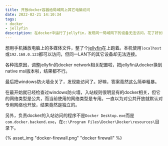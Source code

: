 ```yaml
---
title: 开放docker容器给局域网上其它电脑访问
date: 2022-02-21 14:10:34
tags: 
- docker
- jellyfin
description: 在docker中运行了jellyfin，发现同一局域网下的设备无法访问，花了好长时间才找到问题。
---
```

想用手机播放电脑上的多媒体文件，整了个[jellyfin](https://jellyfin.org/)在上跑着。本机使用`localhost`或`192.168.0.123`都可以访问，但同一LAN下的其它设备却无法连接。

各种找原因，调整jellyfin的docker network相关配置啦，把jellyfin从docker换到native msi版本啦，结果都不行。

最后把windows防火墙全关了，发现能访问了。好嘛，答案竟然这么简单粗暴。

在最开始就已经检查过windows防火墙，入站规则很明显有的docker相关，但它的网络类型是公共，而当前使用的网络类型是专用。一直以为对公共开放就默认对专用网络也开放，结果竟然是独立的。

另外，负责docker的入站访问的程序不是`Docker Desktop.exe`而是`com.docker.backend.exe`，在`c:\Program Files\Docker\Docker\resources\`目录下。

{% asset_img "docker-firewall.png" "docker firewall" %}
